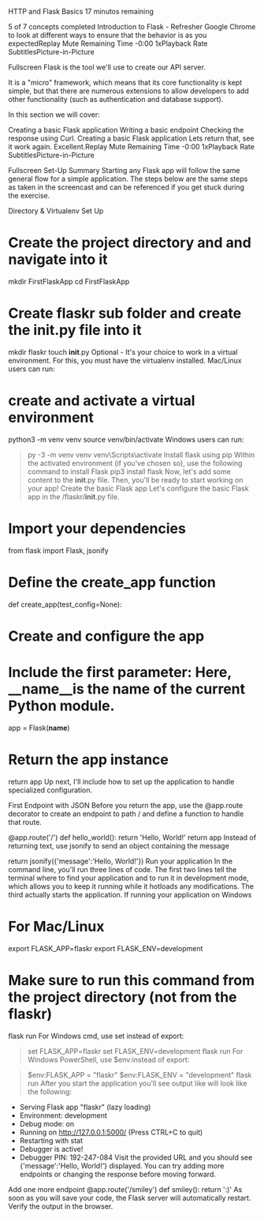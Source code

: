 HTTP and Flask Basics
17 minutos remaining


5 of 7 concepts completed
Introduction to Flask - Refresher
Google Chrome to look at different ways to ensure that the behavior is as you expectedReplay
Mute
Remaining Time -0:00
1xPlayback Rate
SubtitlesPicture-in-Picture

Fullscreen
Flask is the tool we'll use to create our API server.

It is a "micro" framework, which means that its core functionality is kept simple, but that there are numerous extensions to allow developers to add other functionality (such as authentication and database support).

In this section we will cover:

Creating a basic Flask application
Writing a basic endpoint
Checking the response using Curl.
Creating a basic Flask application
Lets return that, see it work again. Excellent.Replay
Mute
Remaining Time -0:00
1xPlayback Rate
SubtitlesPicture-in-Picture

Fullscreen
Set-Up Summary
Starting any Flask app will follow the same general flow for a simple application. The steps below are the same steps as taken in the screencast and can be referenced if you get stuck during the exercise.

Directory & Virtualenv Set Up
# Create the project directory and and navigate into it
mkdir FirstFlaskApp
cd FirstFlaskApp
# Create flaskr sub folder and create the __init__.py file into it
mkdir flaskr
touch __init__.py
Optional - It's your choice to work in a virtual environment. For this, you must have the virtualenv installed. Mac/Linux users can run:
# create and activate a virtual environment
python3 -m venv venv
source venv/bin/activate
Windows users can run:
> py -3 -m venv venv
> venv\Scripts\activate
Install flask using pip
Within the activated environment (if you've chosen so), use the following command to install Flask
pip3 install flask
Now, let's add some content to the __init__.py file. Then, you'll be ready to start working on your app!
Create the basic Flask app
Let's configure the basic Flask app in the /flaskr/__init__.py file.

# Import your dependencies
from flask import Flask, jsonify
# Define the create_app function
def create_app(test_config=None):
 # Create and configure the app
 # Include the first parameter: Here, __name__is the name of the current Python module.
 app = Flask(__name__)

 # Return the app instance
 return app
Up next, I'll include how to set up the application to handle specialized configuration.

First Endpoint with JSON
Before you return the app, use the @app.route decorator to create an endpoint to path / and define a function to handle that route.

@app.route('/')
def hello_world():
 return 'Hello, World!'
return app
Instead of returning text, use jsonify to send an object containing the message

return jsonify({'message':'Hello, World!'})
Run your application
In the command line, you'll run three lines of code. The first two lines tell the terminal where to find your application and to run it in development mode, which allows you to keep it running while it hotloads any modifications. The third actually starts the application. If running your application on Windows

# For Mac/Linux
export FLASK_APP=flaskr
export FLASK_ENV=development
# Make sure to run this command from the project directory (not from the flaskr)
flask run
For Windows cmd, use set instead of export:

> set FLASK_APP=flaskr
> set FLASK_ENV=development
> flask run
For Windows PowerShell, use $env:instead of export:

> $env:FLASK_APP = "flaskr"
> $env:FLASK_ENV = "development"
> flask run
After you start the application you'll see output like will look like the following:

* Serving Flask app "flaskr" (lazy loading)
* Environment: development
* Debug mode: on
* Running on http://127.0.0.1:5000/ (Press CTRL+C to quit)
* Restarting with stat
* Debugger is active!
* Debugger PIN: 192-247-084
Visit the provided URL and you should see {'message':'Hello, World!'} displayed. You can try adding more endpoints or changing the response before moving forward.

Add one more endpoint
 @app.route('/smiley')
 def smiley():
     return ':)'
As soon as you will save your code, the Flask server will automatically restart. Verify the output in the browser.
